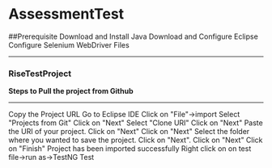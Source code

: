 # AssessmentTest
##Prerequisite
Download and Install Java
Download and Configure Eclipse
Configure Selenium WebDriver Files
********************************
### RiseTestProject
**Steps to Pull the project from Github**
****************************************
Copy  the Project URL
Go to Eclipse IDE
Click on "File"->import
Select "Projects from Git"
Click on "Next"
Select "Clone URI"
Click on "Next"
Paste the URI of your project.
Click on "Next"
Click on "Next"
Select the folder where you wanted to save the project.
Click on "Next".
Click on "Next"
Click on "Finish"
Project has been imported successfully
Right click on on test file->run as->TestNG Test
